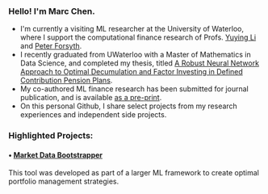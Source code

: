 ### Hello! I'm Marc Chen. 

- I'm currently a visiting ML researcher at the University of Waterloo, where I support the computational finance research of Profs. [Yuying Li](https://cs.uwaterloo.ca/~yuying/) and [Peter Forsyth](https://cs.uwaterloo.ca/~paforsyt/).
- I recently graduated from UWaterloo with a Master of Mathematics in Data Science, and completed my thesis, titled [A Robust Neural Network Approach to Optimal Decumulation and Factor Investing in Defined Contribution Pension Plans](https://uwspace.uwaterloo.ca/handle/10012/19874).
- My co-authored ML finance research has been submitted for journal publication, and is available [as a pre-print](https://arxiv.org/abs/2306.10582). 
- On this personal Github, I share select projects from my research experiences and independent side projects.

### Highlighted Projects:

#### • [Market Data Bootstrapper](https://github.com/marcchen2/market_data_bootstrap/)  

This tool was developed as part of a larger ML framework to create optimal portfolio management strategies.  
